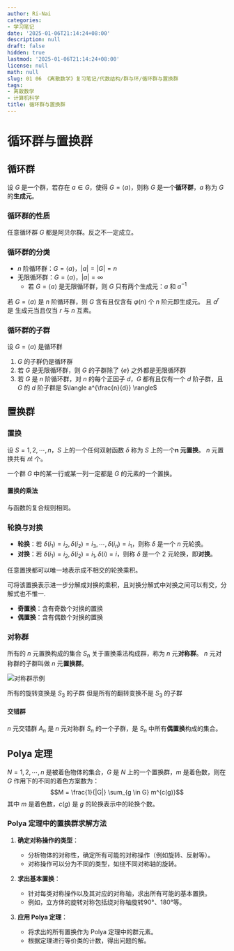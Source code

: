 ```yaml
---
author: Ri-Nai
categories:
- 学习笔记
date: '2025-01-06T21:14:24+08:00'
description: null
draft: false
hidden: true
lastmod: '2025-01-06T21:14:24+08:00'
license: null
math: null
slug: 01 06 《离散数学》复习笔记/代数结构/群与环/循环群与置换群
tags:
- 离散数学
- 计算机科学
title: 循环群与置换群
---
```


# 循环群与置换群
## 循环群
设 $G$ 是一个群，若存在 $a \in G$，使得 $G = \langle a \rangle$，则称 $G$ 是一个**循环群**，$a$ 称为 $G$ 的**生成元**。

### 循环群的性质
任意循环群 $G$ 都是阿贝尔群。反之不一定成立。

### 循环群的分类
- $n$ 阶循环群：$G = \langle a \rangle$，$|a| = |G| = n$
- 无限循环群：$G = \langle a \rangle$，$|a| = \infty$
    - 若 $G = \langle a \rangle$ 是无限循环群，则 $G$ 只有两个生成元：$a$ 和 $a^{-1}$

若 $G = \langle a \rangle$ 是 $n$ 阶循环群，则 $G$ 含有且仅含有 $\varphi(n)$ 个 $n$ 阶元即生成元。
且 $a^r$ 是 生成元当且仅当 $r$ 与 $n$ 互素。

### 循环群的子群
设 $G = \langle a \rangle$ 是循环群
1. $G$ 的子群仍是循环群
2. 若 $G$ 是无限循环群，则 $G$ 的子群除了 $\{e\}$ 之外都是无限循环群
3. 若 $G$ 是 $n$ 阶循环群，对 $n$ 的每个正因子 $d$，$G$ 都有且仅有一个 $d$ 阶子群，且 $G$ 的 $d$ 阶子群是 $\langle a^{\frac{n}{d}} \rangle$ 

## 置换群
### 置换
设 $S = {1, 2, \cdots, n}$，$S$ 上的一个任何双射函数 $\delta$ 称为 $S$ 上的一个**n 元置换**。
$n$ 元置换共有 $n!$ 个。

一个群 $G$ 中的某一行或某一列一定都是 $G$ 的元素的一个置换。

#### 置换的乘法
与函数的复合规则相同。

### 轮换与对换
- **轮换**：若 $\delta(i_1) = i_2, \delta(i_2) = i_3, \cdots, \delta(i_n) = i_1$，则称 $\delta$ 是一个 $n$ 元轮换。
- **对换**：若 $\delta(i_1) = i_2, \delta(i_2) = i_1, \delta(i) = i$，则称 $\delta$ 是一个 $2$ 元轮换，即**对换**。

任意置换都可以唯一地表示成不相交的轮换乘积。

可将该置换表示进一步分解成对换的乘积，且对换分解式中对换之间可以有交，分解式也不惟一.

- **奇置换**：含有奇数个对换的置换
- **偶置换**：含有偶数个对换的置换

### 对称群
所有的 $n$ 元置换构成的集合 $S_n$ 关于置换乘法构成群，称为 $n$ 元**对称群**。 
$n$ 元对称群的子群叫做 $n$ 元**置换群**。

![对称群示例](../../imgs/对称群示例.png)

所有的旋转变换是 $S_3$ 的子群
但是所有的翻转变换不是 $S_3$ 的子群

#### 交错群
$n$ 元交错群 $A_n$ 是 $n$ 元对称群 $S_n$ 的一个子群，是 $S_n$ 中所有**偶置换**构成的集合。

## Polya 定理
$N = {1, 2, \cdots, n}$ 是被着色物体的集合，$G$ 是 $N$ 上的一个置换群，$m$ 是着色数，则在 $G$ 作用下的不同的着色方案数为：
$$M = \frac{1}{|G|} \sum_{g \in G} m^{c(g)}$$
其中 $m$ 是着色数，$c(g)$ 是 $g$ 的轮换表示中的轮换个数。

### Polya 定理中的置换群求解方法

1. **确定对称操作的类型**：
    - 分析物体的对称性，确定所有可能的对称操作（例如旋转、反射等）。
    - 对称操作可以分为不同的类型，如绕不同对称轴的旋转。

2. **求出基本置换**：
    - 针对每类对称操作以及其对应的对称轴，求出所有可能的基本置换。
    - 例如，立方体的旋转对称包括绕对称轴旋转90°、180°等。

3. **应用 Polya 定理**：
    - 将求出的所有置换作为 Polya 定理中的群元素。
    - 根据定理进行等价类的计数，得出问题的解。
